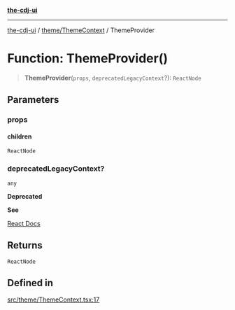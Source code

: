 [**the-cdj-ui**](../../../README.md)

***

[the-cdj-ui](../../../README.md) / [theme/ThemeContext](../README.md) / ThemeProvider

# Function: ThemeProvider()

> **ThemeProvider**(`props`, `deprecatedLegacyContext`?): `ReactNode`

## Parameters

### props

#### children

`ReactNode`

### deprecatedLegacyContext?

`any`

**Deprecated**

**See**

[React Docs](https://legacy.reactjs.org/docs/legacy-context.html#referencing-context-in-lifecycle-methods)

## Returns

`ReactNode`

## Defined in

[src/theme/ThemeContext.tsx:17](https://github.com/hiyaryan/the-cdj-ui/blob/66083ffd99c70e3de7b7a7a2d26584eb05be11c4/src/theme/ThemeContext.tsx#L17)
